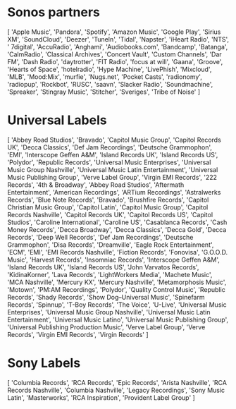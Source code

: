# Sonos partners

[ 'Apple Music',
  'Pandora',
  'Spotify',
  'Amazon Music',
  'Google Play',
  'Sirius XM',
  'SoundCloud',
  'Deezer',
  'TuneIn',
  'Tidal',
  'Napster',
  'iHeart Radio',
  'NTS',
  '&nbsp;7digital',
  'AccuRadio',
  'Anghami',
  'Audiobooks.com',
  'Bandcamp',
  'Batanga',
  'CalmRadio',
  'Classical Archives',
  'Concert Vault',
  'Custom Channels',
  'Dar FM',
  'Dash Radio',
  'daytrotter',
  'FIT Radio',
  'focus at will',
  'Gaana',
  'Groove',
  'Hearts of Space',
  'hotelradio',
  'Hype Machine',
  'LivePhish',
  'Mixcloud',
  'MLB',
  'Mood:Mix',
  'murfie',
  'Nugs.net',
  'Pocket Casts',
  'radionomy',
  'radiopup',
  'Rockbot',
  'RUSC',
  'saavn',
  'Slacker Radio',
  'Soundmachine',
  'Spreaker',
  'Stingray Music',
  'Stitcher',
  'Sveriges',
  'Tribe of Noise' ]

# Universal Labels

[ 'Abbey Road Studios',
  'Bravado',
  'Capitol Music Group',
  'Capitol Records UK',
  'Decca Classics',
  'Def Jam Recordings',
  'Deutsche Grammophon',
  'EMI',
  'Interscope Geffen A&M',
  'Island Records UK',
  'Island Records US',
  'Polydor',
  'Republic Records',
  'Universal Music Enterprises',
  'Universal Music Group Nashville',
  'Universal Music Latin Entertainment',
  'Universal Music Publishing Group',
  'Verve Label Group',
  'Virgin EMI Records',
  '222 Records',
  '4th & Broadway',
  'Abbey Road Studios',
  'Aftermath Entertainment',
  'American Recordings',
  'ARTium Recordings',
  'Astralwerks Records',
  'Blue Note Records',
  'Bravado',
  'Brushfire Records',
  'Capitol Christian Music Group',
  'Capitol Latin',
  'Capitol Music Group',
  'Capitol Records Nashville',
  'Capitol Records UK',
  'Capitol Records US',
  'Capitol Studios',
  'Caroline International',
  'Caroline US',
  'Casablanca Records',
  'Cash Money Records',
  'Decca Broadway',
  'Decca Classics',
  'Decca Gold',
  'Decca Records',
  'Deep Well Records',
  'Def Jam Recordings',
  'Deutsche Grammophon',
  'Disa Records',
  'Dreamville',
  'Eagle Rock Entertainment',
  'ECM',
  'EMI',
  'EMI Records Nashville',
  'Fiction Records',
  'Fonovisa',
  'G.O.O.D. Music',
  'Harvest Records',
  'Insomniac Records',
  'Interscope Geffen A&M',
  'Island Records UK',
  'Island Records US',
  'John Varvatos Records',
  'KidinaKorner',
  'Lava Records',
  'LightWorkers Media',
  'Machete Music',
  'MCA Nashville',
  'Mercury KX',
  'Mercury Nashville',
  'Metamorphosis Music',
  'Motown',
  'PM:AM Recordings',
  'Polydor',
  'Quality Control Music',
  'Republic Records',
  'Shady Records',
  'Show Dog–Universal Music',
  'Spinefarm Records',
  'Spinnup',
  'T-Boy Records',
  'The Voice',
  'U-Live',
  'Universal Music Enterprises',
  'Universal Music Group Nashville',
  'Universal Music Latin Entertainment',
  'Universal Music Latino',
  'Universal Music Publishing Group',
  'Universal Publishing Production Music',
  'Verve Label Group',
  'Verve Records',
  'Virgin EMI Records',
  'Virgin Records' ]

# Sony Labels

[ 'Columbia Records',
  'RCA Records',
  'Epic Records',
  'Arista Nashville',
  'RCA Records Nashville',
  'Columbia Nashville',
  'Legacy Recordings',
  'Sony Music Latin',
  'Masterworks',
  'RCA Inspiration',
  'Provident Label Group' ]